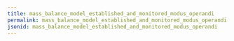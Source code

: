 ```yaml
---
title: mass_balance_model_established_and_monitored_modus_operandi
permalink: mass_balance_model_established_and_monitored_modus_operandi.html
jsonid: mass_balance_model_established_and_monitored_modus_operandi
---
```

